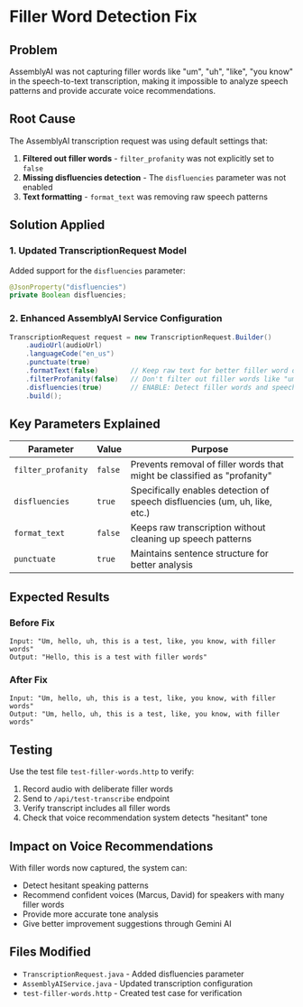 # Filler Word Detection Fix

## Problem
AssemblyAI was not capturing filler words like "um", "uh", "like", "you know" in the speech-to-text transcription, making it impossible to analyze speech patterns and provide accurate voice recommendations.

## Root Cause
The AssemblyAI transcription request was using default settings that:
1. **Filtered out filler words** - `filter_profanity` was not explicitly set to `false`
2. **Missing disfluencies detection** - The `disfluencies` parameter was not enabled
3. **Text formatting** - `format_text` was removing raw speech patterns

## Solution Applied

### 1. Updated TranscriptionRequest Model
Added support for the `disfluencies` parameter:
```java
@JsonProperty("disfluencies")
private Boolean disfluencies;
```

### 2. Enhanced AssemblyAI Service Configuration
```java
TranscriptionRequest request = new TranscriptionRequest.Builder()
    .audioUrl(audioUrl)
    .languageCode("en_us")
    .punctuate(true)
    .formatText(false)        // Keep raw text for better filler word detection
    .filterProfanity(false)   // Don't filter out filler words like "um", "uh"
    .disfluencies(true)       // ENABLE: Detect filler words and speech disfluencies
    .build();
```

## Key Parameters Explained

| Parameter | Value | Purpose |
|-----------|-------|---------|
| `filter_profanity` | `false` | Prevents removal of filler words that might be classified as "profanity" |
| `disfluencies` | `true` | Specifically enables detection of speech disfluencies (um, uh, like, etc.) |
| `format_text` | `false` | Keeps raw transcription without cleaning up speech patterns |
| `punctuate` | `true` | Maintains sentence structure for better analysis |

## Expected Results

### Before Fix
```
Input: "Um, hello, uh, this is a test, like, you know, with filler words"
Output: "Hello, this is a test with filler words"
```

### After Fix
```
Input: "Um, hello, uh, this is a test, like, you know, with filler words"
Output: "Um, hello, uh, this is a test, like, you know, with filler words"
```

## Testing

Use the test file `test-filler-words.http` to verify:
1. Record audio with deliberate filler words
2. Send to `/api/test-transcribe` endpoint
3. Verify transcript includes all filler words
4. Check that voice recommendation system detects "hesitant" tone

## Impact on Voice Recommendations

With filler words now captured, the system can:
- Detect hesitant speaking patterns
- Recommend confident voices (Marcus, David) for speakers with many filler words
- Provide more accurate tone analysis
- Give better improvement suggestions through Gemini AI

## Files Modified
- `TranscriptionRequest.java` - Added disfluencies parameter
- `AssemblyAIService.java` - Updated transcription configuration
- `test-filler-words.http` - Created test case for verification